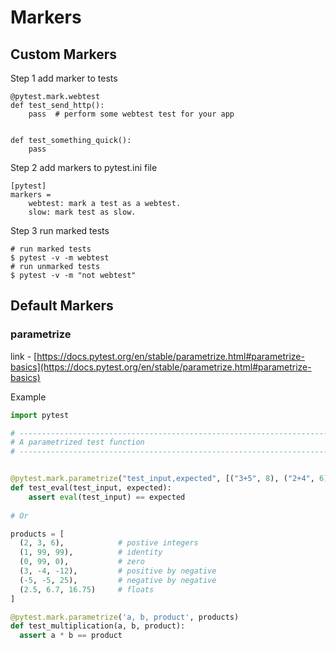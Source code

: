 # Markers

## Custom Markers

Step 1 add marker to tests

```
@pytest.mark.webtest
def test_send_http():
    pass  # perform some webtest test for your app


def test_something_quick():
    pass
```

Step 2 add markers to pytest.ini file

```
[pytest]
markers =
    webtest: mark a test as a webtest.
    slow: mark test as slow.
```

Step 3 run marked tests

```
# run marked tests
$ pytest -v -m webtest
# run unmarked tests
$ pytest -v -m "not webtest"
```

## Default Markers

### parametrize

link - [https://docs.pytest.org/en/stable/parametrize.html#parametrize-basics](https://docs.pytest.org/en/stable/parametrize.html#parametrize-basics)

Example

```python
import pytest

# --------------------------------------------------------------------------------
# A parametrized test function
# --------------------------------------------------------------------------------


@pytest.mark.parametrize("test_input,expected", [("3+5", 8), ("2+4", 6), ("6*9", 42)])
def test_eval(test_input, expected):
    assert eval(test_input) == expected
    
# Or

products = [
  (2, 3, 6),            # postive integers
  (1, 99, 99),          # identity
  (0, 99, 0),           # zero
  (3, -4, -12),         # positive by negative
  (-5, -5, 25),         # negative by negative
  (2.5, 6.7, 16.75)     # floats
]

@pytest.mark.parametrize('a, b, product', products)
def test_multiplication(a, b, product):
  assert a * b == product
```
